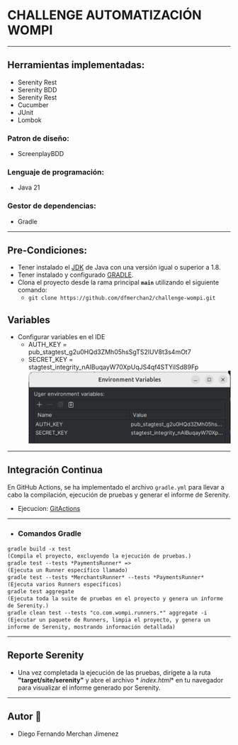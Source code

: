 # CHALLENGE AUTOMATIZACIÓN WOMPI

---

## Herramientas implementadas:

* Serenity Rest
* Serenity BDD
* Serenity Rest
* Cucumber
* JUnit
* Lombok

### Patron de diseño:

* ScreenplayBDD

### Lenguaje de programación:

* Java 21

### Gestor de dependencias:

* Gradle

---

## Pre-Condiciones:

* Tener instalado el [JDK](https://www.oracle.com/co/java/technologies/javase/javase8-archive-downloads.html) de Java
  con una versión igual o superior a 1.8.
* Tener instalado y configurado [GRADLE](https://gradle.org/releases/).
* Clona el proyecto desde la rama principal **`main`** utilizando el siguiente comando:
    * `git clone https://github.com/dfmerchan2/challenge-wompi.git`

## Variables

* Configurar variables en el IDE
    * AUTH_KEY = pub_stagtest_g2u0HQd3ZMh05hsSgTS2lUV8t3s4mOt7
    * SECRET_KEY = stagtest_integrity_nAIBuqayW70XpUqJS4qf4STYiISd89Fp
      ![img.png](src/main/resources/images/img.png)

---

## Integración Continua

En GitHub Actions, se ha implementado el archivo `gradle.yml` para llevar a cabo la compilación, ejecución de pruebas y
generar el informe de Serenity.
* Ejecucion: [GitActions](https://github.com/dfmerchan2/challenge-wompi/actions)

---

* ### Comandos Gradle

```
gradle build -x test                                              (Compila el proyecto, excluyendo la ejecución de pruebas.)
gradle test --tests *PaymentsRunner* =>                           (Ejecuta un Runner específico llamado)
gradle test --tests *MerchantsRunner* --tests *PaymentsRunner*    (Ejecuta varios Runners específicos)
gradle test aggregate                                             (Ejecuta toda la suite de pruebas en el proyecto y genera un informe de Serenity.)
gradle clean test --tests "co.com.wompi.runners.*" aggregate -i   (Ejecutar un paquete de Runners, limpia el proyecto, y genera un informe de Serenity, mostrando información detallada)
```

---

## Reporte Serenity

* Una vez completada la ejecución de las pruebas, dirígete a la ruta **"target/site/serenity"** y abre el archivo *
  *index.html** en tu navegador para visualizar el informe generado por Serenity.

---

## Autor 🤖

* Diego Fernando Merchan Jimenez
    